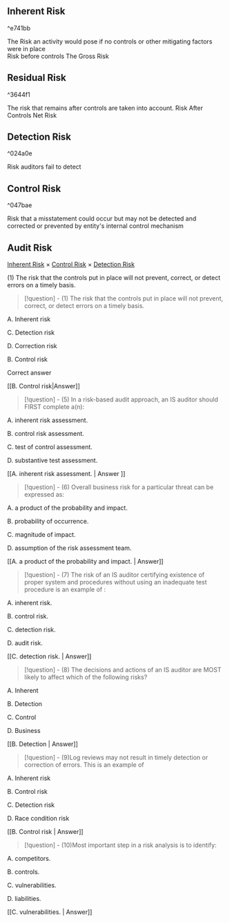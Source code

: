 
Inherent Risk
--

^e741bb

The Risk an activity would pose if no controls or other mitigating factors were in place  
	Risk before controls
	The Gross Risk

Residual Risk
--

^3644f1

The risk that remains after controls are taken into account.
	Risk After Controls
	Net Risk

Detection Risk
--

^024a0e

Risk auditors fail to detect 

Control Risk
--

^047bae

Risk that a misstatement could occur but may not be detected and corrected or prevented by entity's internal control mechanism

Audit Risk
--
<u>Inherent Risk</u> $\times$ <u>Control Risk</u> $\times$ <u>Detection Risk</u>

(1) The risk that the controls put in place will not prevent, correct, or detect errors on a timely basis.

>[!question] - (1) The risk that the controls put in place will not prevent, correct, or detect errors on a timely basis.

A. Inherent risk

C. Detection risk 

D. Correction risk

B. Control risk

Correct answer

[[B. Control risk|Answer]]

>[!question] - (5) In a risk-based audit approach, an IS auditor should FIRST complete a(n):
  
A. inherent risk assessment.

B. control risk assessment. 

C. test of control assessment.

D. substantive test assessment.

[[A. inherent risk assessment. | Answer ]]

>[!question] - (6) Overall business risk for a particular threat can be expressed as:

A. a product of the probability and impact.

B. probability of occurrence.

C. magnitude of impact.

D. assumption of the risk assessment team. 

[[A. a product of the probability and impact. | Answer]]

>[!question] - (7) The risk of an IS auditor certifying existence of proper system and procedures without using an inadequate test procedure is an example of :

A. inherent risk.

B. control risk.

C. detection risk.

D. audit risk. 

[[C. detection risk. | Answer]]

>[!question] - 
(8) The decisions and actions of an IS auditor are MOST likely to affect which of the following risks?

A. Inherent

B. Detection

C. Control 

D. Business

[[B. Detection | Answer]]

>[!question] - 
(9)Log reviews may not result in timely detection or correction of errors. This is an example of

A. Inherent risk

B. Control risk

C. Detection risk 

D. Race condition risk

[[B. Control risk | Answer]]

>[!question] - (10)Most important step in a risk analysis is to identify:


A. competitors.

B. controls. 

C. vulnerabilities.

D. liabilities.

[[C. vulnerabilities. | Answer]]